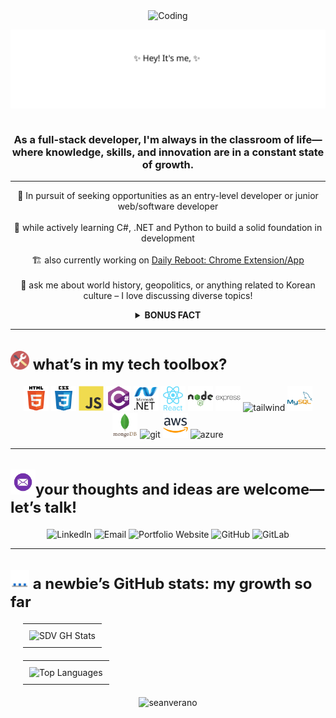 <div style="text-align: center;">
    <img src="https://github.com/user-attachments/assets/7df243b6-1712-4a33-9f5f-55dae2f9aa5a" alt="Coding" style="max-width: 100%; height: auto;">
</div>

<p align="center">
  <img src="https://raw.githubusercontent.com/seanverano/seanverano/main/seanverano-header.svg" alt="Description" width="600"/>
</p>

<div style="display: flex; align-items: center;">
  <div style="flex: 1;">
    <h3 align="center">As a full-stack developer, I'm always in the classroom of life—where knowledge, skills, and innovation are in a constant state of growth.
    </h3>
      
<hr>
      
<p align="center">
  🚀 In pursuit of seeking opportunities as an entry-level developer or junior web/software developer <br><br>
    🌱 while actively learning C#, .NET and Python to build a solid foundation in development <br><br>
  🏗️ also currently working on <a href="https://github.com/seanverano/daily-reboot-chrome" target="_blank">Daily Reboot: Chrome Extension/App</a>  <br><br>
  💬 ask me about world history, geopolitics, or anything related to Korean culture – I love discussing diverse topics! <br>
</p>
<details>
<summary align="center"><b>BONUS FACT</b></summary>
    <p align="center">😄 when I was an engineering student in college, the only subject that I failed was related to computer programming, but that roadblock motivated my transition into the digital realm. 
        <i><span style="font-size: larger;"><br><br>What doesn’t kill you makes you stronger, right?</span></i>
</details>
</p>

<hr>

<div style="margin-top: 30px;">
  <h2 align="left" style="font-size: 24px;"><img src="https://raw.githubusercontent.com/seanverano/seanverano/main/tools.gif" alt="Header Decoration 1" height="30"/> what’s in my tech toolbox?</h2>
    <p align="center">
<img src="https://raw.githubusercontent.com/devicons/devicon/master/icons/html5/html5-original-wordmark.svg" alt="html5" width="40" height="40"/> 
<img src="https://raw.githubusercontent.com/devicons/devicon/master/icons/css3/css3-original-wordmark.svg" alt="css3" width="40" height="40"/> 
<img src="https://raw.githubusercontent.com/devicons/devicon/master/icons/javascript/javascript-original.svg" alt="javascript" width="40" height="40"/> 
<img src="https://raw.githubusercontent.com/devicons/devicon/master/icons/csharp/csharp-original.svg" alt="csharp" width="40" height="40"/>
<img src="https://raw.githubusercontent.com/devicons/devicon/master/icons/dot-net/dot-net-original-wordmark.svg" alt="dotnet" width="40" height="40"/>
<img src="https://raw.githubusercontent.com/devicons/devicon/master/icons/react/react-original-wordmark.svg" alt="react" width="40" height="40"/> 
<img src="https://raw.githubusercontent.com/devicons/devicon/master/icons/nodejs/nodejs-original-wordmark.svg" alt="nodejs" width="40" height="40"/> 
<img src="https://raw.githubusercontent.com/devicons/devicon/master/icons/express/express-original-wordmark.svg" alt="express" width="40" height="40"/> 
<img src="https://www.vectorlogo.zone/logos/tailwindcss/tailwindcss-icon.svg" alt="tailwind" width="40" height="40"/> 
<img src="https://raw.githubusercontent.com/devicons/devicon/master/icons/mysql/mysql-original-wordmark.svg" alt="mysql" width="40" height="40"/> 
<img src="https://raw.githubusercontent.com/devicons/devicon/master/icons/mongodb/mongodb-original-wordmark.svg" alt="mongodb" width="40" height="40"/> 
<img src="https://www.vectorlogo.zone/logos/git-scm/git-scm-icon.svg" alt="git" width="40" height="40"/>
<img src="https://raw.githubusercontent.com/devicons/devicon/master/icons/amazonwebservices/amazonwebservices-original-wordmark.svg" alt="aws" width="40" height="40"/>
<img src="https://www.vectorlogo.zone/logos/microsoft_azure/microsoft_azure-icon.svg" alt="azure" width="40" height="40"/>
    </p>
</div>

<hr>

<div style="margin-top: 30px;">
  <h2 align="left" style="font-size: 24px;"><img src="https://raw.githubusercontent.com/seanverano/seanverano/main/contact.gif" alt="Header Decoration 2" height="40"/>your thoughts and ideas are welcome—let’s talk!</h2>
    <p align="center">
  <a href="https://www.linkedin.com/in/sdverano/" target="_blank" style="text-decoration: none;">
    <img alt="LinkedIn" src="https://img.shields.io/badge/LinkedIn-0077B5?style=for-the-badge&logo=linkedin&logoColor=white" width="200" height="60" />
  </a>
  <a href="mailto:verano.seandustin@gmail.com" target="_blank" style="text-decoration: none;">
    <img alt="Email" src="https://img.shields.io/badge/Email-D14836?style=for-the-badge&logo=gmail&logoColor=white" width="200" height="60" />
  </a>
  <a href="wipwipwip" target="_blank" style="text-decoration: none;">
    <img alt="Portfolio Website" src="https://img.shields.io/badge/Website-000000?style=for-the-badge&logo=About.me&logoColor=white" width="200" height="60" />
  </a>
  <a href="https://github.com/seanverano" target="_blank" style="text-decoration: none;">
    <img alt="GitHub" src="https://img.shields.io/badge/GitHub-100000?style=for-the-badge&logo=github&logoColor=white" width="200" height="60" />
  </a>
  <a href="https://gitlab.com/DazSummers" target="_blank" style="text-decoration: none;">
    <img alt="GitLab" src="https://img.shields.io/badge/gitlab-%23181717.svg?style=for-the-badge&logo=gitlab&logoColor=white" width="200" height="60" />
  </a>
    
</p>
</div>

<hr>

<div style="margin-top: 30px;">
  <h2 align="left" style="font-size: 24px;"><img src="https://raw.githubusercontent.com/seanverano/seanverano/main/stats.gif" alt="Header Decoration 3" height="30"/> a newbie’s GitHub stats: my growth so far </h2>
 <div align="center" style="margin: 20px;">
  <table align="center" style="border-collapse: collapse;">
    <tr>
      <td style="padding: 10px;">
        <img src="https://github-readme-stats.vercel.app/api?username=seanverano&show_icons=true&theme=radical&locale=en" alt="SDV GH Stats" />
      </td>
    </tr>
  </table>
</div>

<div align="center" style="margin: 20px;">
  <table align="center" style="border-collapse: collapse;">
    <tr>
      <td style="padding: 10px;">
        <img src="https://github-readme-stats.vercel.app/api/top-langs?username=seanverano&show_icons=true&theme=onedark&locale=en&layout=compact" alt="Top Languages" />
      </td>
    </tr>
  </table>
</div>
<p align="center"> <img src="https://komarev.com/ghpvc/?username=seanverano&label=Profile%20views&color=0e75b6&style=flat" alt="seanverano" /> </p>

